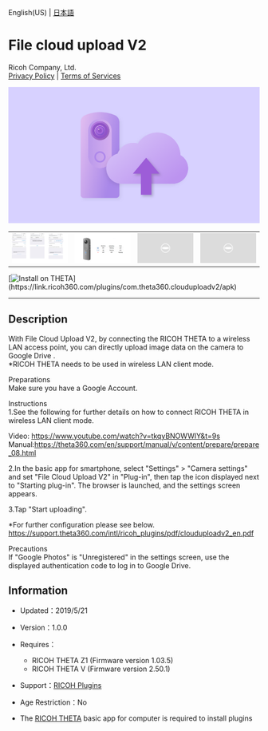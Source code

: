 English(US) | [日本語](README.ja.md)

# File cloud upload V2
Ricoh Company, Ltd.  
[Privacy Policy](../../README.md#privacy-policy) | [Terms of Services](../../README.md#terms-of-services)

<div align="center">
 <img src="1.png">

 <table>
  <tr>
   <td><img src="2.png"></td>
   <td><img src="3.png"></td>
   <td><img src="../../resources/common/img/noimg.png"></td>
   <td><img src="../../resources/common/img/noimg.png"></td>
  </tr>
 </table>
</div>

[![Install on THETA](https://assets.ricoh360.com/image/upload/v1/front/theta/install-button.svg?)](https://link.ricoh360.com/plugins/com.theta360.clouduploadv2/apk)

***

## Description
With File Cloud Upload V2, by connecting the RICOH THETA to a wireless LAN access point, you can directly upload image data on the camera to Google Drive .  
*RICOH THETA needs to be used in wireless LAN client mode.  
  
Preparations  
Make sure you have a Google Account.  
  
Instructions  
1.See the following for further details on how to connect RICOH THETA in wireless LAN client mode.  
  
Video: https://www.youtube.com/watch?v=tkqyBNOWWIY&t=9s  
Manual:https://theta360.com/en/support/manual/v/content/prepare/prepare_08.html  
  
2.In the basic app for smartphone, select "Settings" > "Camera settings" and set "File Cloud Upload V2" in "Plug-in", then tap the icon displayed next to "Starting plug-in". The browser is launched, and the settings screen appears.  
  
3.Tap "Start uploading".  
  
*For further configuration please see below.  
https://support.theta360.com/intl/ricoh_plugins/pdf/clouduploadv2_en.pdf  
  
Precautions  
If "Google Photos" is "Unregistered" in the settings screen, use the displayed authentication code to log in to Google Drive.  

## Information
  * Updated：2019/5/21
  * Version：1.0.0
  * Requires：
    * RICOH THETA Z1 (Firmware version 1.03.5)
    * RICOH THETA V (Firmware version 2.50.1)
  * Support：[RICOH Plugins](https://support.theta360.com/ja/)
  * Age Restriction：No

* The [RICOH THETA](https://theta360.com/ja/about/application/pc.html#app-detail-01) basic app for computer is required to install plugins
